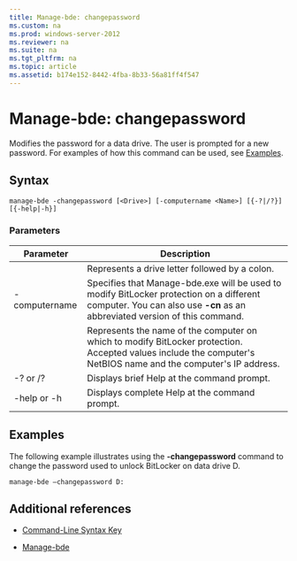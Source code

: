```yaml
---
title: Manage-bde: changepassword
ms.custom: na
ms.prod: windows-server-2012
ms.reviewer: na
ms.suite: na
ms.tgt_pltfrm: na
ms.topic: article
ms.assetid: b174e152-8442-4fba-8b33-56a81ff4f547
---
```

# Manage-bde: changepassword
Modifies the password for a data drive. The user is prompted for a new password. For examples of how this command can be used, see [Examples](#BKMK_Examples).  
  
## Syntax  
  
```  
manage-bde -changepassword [<Drive>] [-computername <Name>] [{-?|/?}] [{-help|-h}]  
```  
  
### Parameters  
  
|Parameter|Description|  
|-------------|---------------|  
|<Drive>|Represents a drive letter followed by a colon.|  
|\-computername|Specifies that Manage\-bde.exe will be used to modify BitLocker protection on a different computer. You can also use **\-cn** as an abbreviated version of this command.|  
|<Name>|Represents the name of the computer on which to modify BitLocker protection. Accepted values include the computer's NetBIOS name and the computer's IP address.|  
|\-? or \/?|Displays brief Help at the command prompt.|  
|\-help or \-h|Displays complete Help at the command prompt.|  
  
## <a name="BKMK_Examples"></a>Examples  
The following example illustrates using the **\-changepassword** command to change the password used to unlock BitLocker on data drive D.  
  
```  
manage-bde –changepassword D:  
```  
  
## Additional references  
  
-   [Command-Line Syntax Key](Command-Line-Syntax-Key.md)  
  
-   [Manage-bde](Manage-bde.md)  
  

